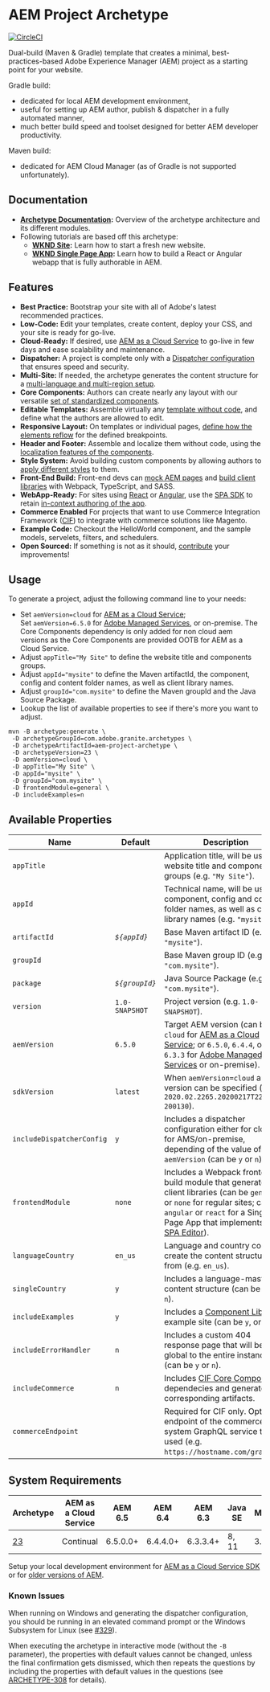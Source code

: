 # AEM Project Archetype

[![CircleCI](https://circleci.com/gh/adobe/aem-project-archetype.svg?style=svg)](https://circleci.com/gh/adobe/aem-project-archetype)

Dual-build (Maven & Gradle) template that creates a minimal, best-practices-based Adobe Experience Manager (AEM) project as a starting point for your website.

Gradle build:
- dedicated for local AEM development environment,
- useful for setting up AEM author, publish & dispatcher in a fully automated manner,
- much better build speed and toolset designed for better AEM developer productivity.

Maven build:
- dedicated for AEM Cloud Manager (as of Gradle is not supported unfortunately).

## Documentation

* **[Archetype Documentation](https://www.adobe.com/go/aem_archetype):** Overview of the archetype architecture and its different modules.
* Following tutorials are based off this archetype:
  - **[WKND Site](https://docs.adobe.com/content/help/en/experience-manager-learn/getting-started-wknd-tutorial-develop/overview.html):** Learn how to start a fresh new website.
  - **[WKND Single Page App](https://helpx.adobe.com/experience-manager/kt/sites/using/getting-started-spa-wknd-tutorial-develop.html):** Learn how to build a React or Angular webapp that is fully authorable in AEM.

## Features

* **Best Practice:** Bootstrap your site with all of Adobe's latest recommended practices.
* **Low-Code:** Edit your templates, create content, deploy your CSS, and your site is ready for go-live.
* **Cloud-Ready:** If desired, use [AEM as a Cloud Service](https://docs.adobe.com/content/help/en/experience-manager-cloud-service/landing/home.html) to go-live in few days and ease scalability and maintenance.
* **Dispatcher:** A project is complete only with a [Dispatcher configuration](https://docs.adobe.com/content/help/en/experience-manager-dispatcher/using/dispatcher.html) that ensures speed and security.
* **Multi-Site:** If needed, the archetype generates the content structure for a [multi-language and multi-region setup](https://docs.adobe.com/content/help/en/experience-manager-65/administering/introduction/msm.html).
* **Core Components:** Authors can create nearly any layout with our versatile [set of standardized components](https://github.com/adobe/aem-core-wcm-components).
* **Editable Templates:** Assemble virtually any [template without code](https://docs.adobe.com/content/help/en/experience-manager-learn/sites/page-authoring/template-editor-feature-video-use.html), and define what the authors are allowed to edit.
* **Responsive Layout:** On templates or individual pages, [define how the elements reflow](https://docs.adobe.com/content/help/en/experience-manager-65/authoring/siteandpage/responsive-layout.html) for the defined breakpoints.
* **Header and Footer:** Assemble and localize them without code, using the [localization features of the components](https://docs.adobe.com/content/help/en/experience-manager-core-components/using/get-started/localization.html).
* **Style System:** Avoid building custom components by allowing authors to [apply different styles](https://docs.adobe.com/content/help/en/experience-manager-learn/getting-started-wknd-tutorial-develop/style-system.html) to them.
* **Front-End Build:** Front-end devs can [mock AEM pages](https://docs.adobe.com/content/help/en/experience-manager-core-components/using/developing/archetype/uifrontend.html#webpack-dev-server) and [build client libraries](https://docs.adobe.com/content/help/en/experience-manager-core-components/using/developing/archetype/uifrontend.html) with Webpack, TypeScript, and SASS.
* **WebApp-Ready:** For sites using [React](https://docs.adobe.com/content/help/en/experience-manager-core-components/using/developing/archetype/uifrontend-react.html) or [Angular](https://docs.adobe.com/content/help/en/experience-manager-core-components/using/developing/archetype/uifrontend-angular.html), use the [SPA SDK](https://docs.adobe.com/content/help/en/experience-manager-64/developing/headless/spas/spa-architecture.html) to retain [in-context authoring of the app](https://docs.adobe.com/content/help/en/experience-manager-learn/sites/spa-editor/spa-editor-framework-feature-video-use.html).
* **Commerce Enabled** For projects that want to use Commerce Integration Framework ([CIF](https://github.com/adobe/aem-core-cif-components)) to integrate with commerce solutions like Magento.
* **Example Code:** Checkout the HelloWorld component, and the sample models, servelets, filters, and schedulers.
* **Open Sourced:** If something is not as it should, [contribute](https://github.com/adobe/aem-core-wcm-components/blob/master/CONTRIBUTING.md) your improvements!

## Usage

To generate a project, adjust the following command line to your needs:

* Set `aemVersion=cloud` for [AEM as a Cloud Service](https://docs.adobe.com/content/help/en/experience-manager-cloud-service/landing/home.html);  
 Set `aemVersion=6.5.0` for [Adobe Managed Services](https://github.com/adobe/aem-project-archetype/tree/master/src/main/archetype/dispatcher.ams), or on-premise.
 The Core Components dependency is only added for non cloud aem versions as the Core Components are provided OOTB for AEM as a Cloud 
 Service.
* Adjust `appTitle="My Site"` to define the website title and components groups.
* Adjust `appId="mysite"` to define the Maven artifactId, the component, config and content folder names, as well as client library names.
* Adjust `groupId="com.mysite"` to define the Maven groupId and the Java Source Package.
* Lookup the list of available properties to see if there's more you want to adjust.

```
mvn -B archetype:generate \
 -D archetypeGroupId=com.adobe.granite.archetypes \
 -D archetypeArtifactId=aem-project-archetype \
 -D archetypeVersion=23 \
 -D aemVersion=cloud \
 -D appTitle="My Site" \
 -D appId="mysite" \
 -D groupId="com.mysite" \
 -D frontendModule=general \
 -D includeExamples=n
```

## Available Properties

Name                      | Default        | Description
--------------------------|----------------|--------------------
`appTitle`                |                | Application title, will be used for website title and components groups (e.g. `"My Site"`).
`appId`                   |                | Technical name, will be used for component, config and content folder names, as well as client library names (e.g. `"mysite"`).
`artifactId`              | *`${appId}`*   | Base Maven artifact ID (e.g. `"mysite"`).
`groupId`                 |                | Base Maven group ID (e.g. `"com.mysite"`).
`package`                 | *`${groupId}`* | Java Source Package (e.g. `"com.mysite"`).
`version`                 | `1.0-SNAPSHOT` | Project version (e.g. `1.0-SNAPSHOT`).
`aemVersion`              | `6.5.0`        | Target AEM version (can be `cloud` for [AEM as a Cloud Service](https://docs.adobe.com/content/help/en/experience-manager-cloud-service/landing/home.html); or `6.5.0`, `6.4.4`, or `6.3.3` for [Adobe Managed Services](https://github.com/adobe/aem-project-archetype/tree/master/src/main/archetype/dispatcher.ams) or on-premise).
`sdkVersion`              | `latest`       | When `aemVersion=cloud` an [SDK](https://docs.adobe.com/content/help/en/experience-manager-cloud-service/implementing/developing/aem-as-a-cloud-service-sdk.html) version can be specified (e.g. `2020.02.2265.20200217T222518Z-200130`).
`includeDispatcherConfig` | `y`            | Includes a dispatcher configuration either for cloud or for AMS/on-premise, depending of the value of `aemVersion` (can be `y` or `n`).
`frontendModule`          | `none`         | Includes a Webpack frontend build module that generates the client libraries (can be `general` or `none` for regular sites; can be `angular` or `react` for a Single Page App that implements the [SPA Editor](https://docs.adobe.com/content/help/en/experience-manager-65/developing/headless/spas/spa-overview.html)).
`languageCountry`         | `en_us`        | Language and country code to create the content structure from (e.g. `en_us`).
`singleCountry`           | `y`            | Includes a language-master content structure (can be `y`, or `n`).
`includeExamples`         | `y`            | Includes a [Component Library](https://www.aemcomponents.dev/) example site (can be `y`, or `n`).
`includeErrorHandler`     | `n`            | Includes a custom 404 response page that will be global to the entire instance (can be `y` or `n`).
`includeCommerce`         | `n`            | Includes [CIF Core Components](https://github.com/adobe/aem-core-cif-components) dependecies and generates corresponding artifacts.
`commerceEndpoint`        |                | Required for CIF only. Optional endpoint of the commerce system GraphQL service to be used (e.g. `https://hostname.com/grapql`).

## System Requirements

Archetype | AEM as a Cloud Service | AEM 6.5 | AEM 6.4 | AEM 6.3 | Java SE | Maven
---------|---------|---------|---------|---------|---------|---------
[23](https://github.com/adobe/aem-project-archetype/releases/tag/aem-project-archetype-23) | Continual | 6.5.0.0+ | 6.4.4.0+ | 6.3.3.4+ | 8, 11 | 3.3.9+

Setup your local development environment for [AEM as a Cloud Service SDK](https://docs.adobe.com/content/help/en/experience-manager-learn/cloud-service/local-development-environment-set-up/overview.html) or for [older versions of AEM](https://docs.adobe.com/content/help/en/experience-manager-learn/foundation/development/set-up-a-local-aem-development-environment.html).

### Known Issues

When running on Windows and generating the dispatcher configuration, you should be running in an elevated command prompt or the Windows Subsystem for Linux (see [#329](https://github.com/adobe/aem-project-archetype/issues/329)).

When executing the archetype in interactive mode (without the `-B` parameter), the properties with default values cannot be changed, unless the final confirmation gets dismissed, which then repeats the questions by including the properties with default values in the questions (see
[ARCHETYPE-308](https://issues.apache.org/jira/browse/ARCHETYPE-308) for details).
